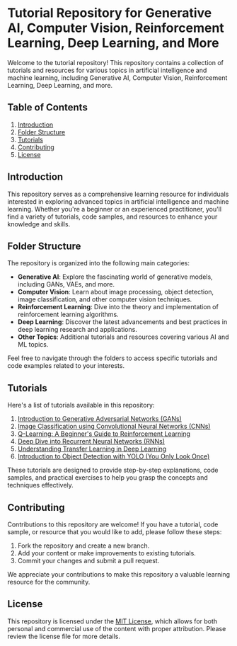 # Tutorial Repository for Generative AI, Computer Vision, Reinforcement Learning, Deep Learning, and More

Welcome to the tutorial repository! This repository contains a collection of tutorials and resources for various topics in artificial intelligence and machine learning, including Generative AI, Computer Vision, Reinforcement Learning, Deep Learning, and more.

## Table of Contents

1. [Introduction](#introduction)
2. [Folder Structure](#folder-structure)
3. [Tutorials](#tutorials)
4. [Contributing](#contributing)
5. [License](#license)

## Introduction

This repository serves as a comprehensive learning resource for individuals interested in exploring advanced topics in artificial intelligence and machine learning. Whether you're a beginner or an experienced practitioner, you'll find a variety of tutorials, code samples, and resources to enhance your knowledge and skills.

## Folder Structure

The repository is organized into the following main categories:

- **Generative AI**: Explore the fascinating world of generative models, including GANs, VAEs, and more.
- **Computer Vision**: Learn about image processing, object detection, image classification, and other computer vision techniques.
- **Reinforcement Learning**: Dive into the theory and implementation of reinforcement learning algorithms.
- **Deep Learning**: Discover the latest advancements and best practices in deep learning research and applications.
- **Other Topics**: Additional tutorials and resources covering various AI and ML topics.

Feel free to navigate through the folders to access specific tutorials and code examples related to your interests.

## Tutorials

Here's a list of tutorials available in this repository:

1. [Introduction to Generative Adversarial Networks (GANs)](generative_ai/gan_tutorial.md)
2. [Image Classification using Convolutional Neural Networks (CNNs)](computer_vision/cnn_tutorial.md)
3. [Q-Learning: A Beginner's Guide to Reinforcement Learning](reinforcement_learning/q_learning_guide.md)
4. [Deep Dive into Recurrent Neural Networks (RNNs)](deep_learning/rnn_deep_dive.md)
5. [Understanding Transfer Learning in Deep Learning](deep_learning/transfer_learning_guide.md)
6. [Introduction to Object Detection with YOLO (You Only Look Once)](computer_vision/yolo_tutorial.md)

These tutorials are designed to provide step-by-step explanations, code samples, and practical exercises to help you grasp the concepts and techniques effectively.

## Contributing

Contributions to this repository are welcome! If you have a tutorial, code sample, or resource that you would like to add, please follow these steps:

1. Fork the repository and create a new branch.
2. Add your content or make improvements to existing tutorials.
3. Commit your changes and submit a pull request.

We appreciate your contributions to make this repository a valuable learning resource for the community.

## License

This repository is licensed under the [MIT License](LICENSE), which allows for both personal and commercial use of the content with proper attribution. Please review the license file for more details.
